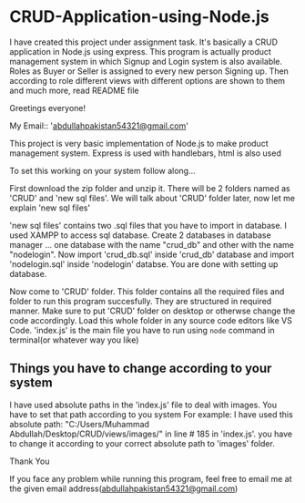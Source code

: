 # CRUD-Application-using-Node.js
I have created this project under assignment task. It's basically a CRUD application in Node.js using express. This program is actually product management system in which Signup and Login system is also available. Roles as Buyer or Seller is assigned to every new person Signing up. Then according to role different views with different options are shown to them and much more, read README file

Greetings everyone!

My Email:: 'abdullahpakistan54321@gmail.com'

This project is very basic implementation of Node.js to make product management system.
Express is used with handlebars, html is also used

To set this working on your system 
follow along...

First download the zip folder and unzip it.
There will be 2 folders named as 'CRUD' and 'new sql files'. 
We will talk about 'CRUD' folder later, now let me explain 'new sql files'

'new sql files' contains two .sql files that you have to import in database.
I used XAMPP to access sql database.
Create 2 databases in database manager ... one database with the name "crud_db" and other with the name "nodelogin".
Now import 'crud_db.sql' inside 'crud_db' database and
import 'nodelogin.sql' inside 'nodelogin' databse.
You are done with setting up database.

Now come to 'CRUD' folder. This folder contains all the required files and folder to run this program succesfully. They are structured in required manner.
Make sure to put 'CRUD' folder on desktop or otherwse change the code accordingly. 
Load this whole folder in any source code editors like VS Code.
'index.js' is the main file you have to run using `node` command in terminal(or whatever way you like)

Things you have to change according to your system 
--------------------------------------------------
I have used absolute paths in the 'index.js' file to deal with images.
You have to set that path according to you system 
For example:
I have used this absolute path: "C:/Users/Muhammad Abdullah/Desktop/CRUD/views/images/"  in line # 185 in 'index.js'.
you have to change it according to your correct absolute path to 'images' folder.

Thank You 

If you face any problem while running this program, feel free to email me at the given email address(abdullahpakistan54321@gmail.com)
